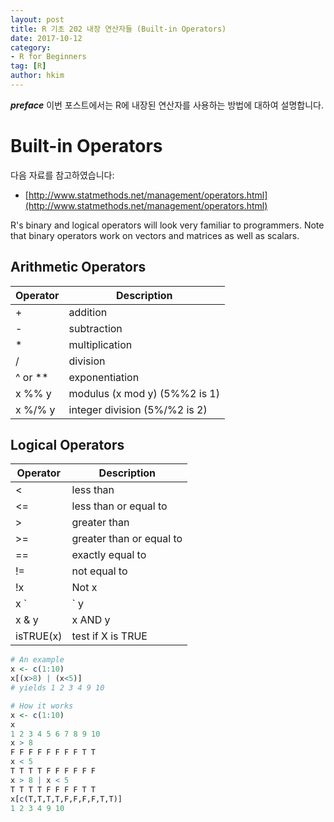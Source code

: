 ```yaml
---
layout: post  
title: R 기초 202 내장 연산자들 (Built-in Operators)  
date: 2017-10-12  
category:
- R for Beginners  
tag: [R]  
author: hkim  
---
```


***preface*** 이번 포스트에서는 R에 내장된 연산자를 사용하는 방법에 대하여 설명합니다.

# Built-in Operators

다음 자료를 참고하였습니다:  
- [http://www.statmethods.net/management/operators.html](http://www.statmethods.net/management/operators.html)

R's binary and logical operators will look very familiar to programmers. Note that binary operators work on vectors and matrices as well as scalars.

## Arithmetic Operators

Operator | Description
---------|-------------
+	       | addition
-	       | subtraction
*	       | multiplication
/	       | division
^ or **	 | exponentiation
x %% y	 | modulus (x mod y) (5%%2 is 1)
x %/% y	 | integer division (5%/%2 is 2)


## Logical Operators

Operator  | Description
--------- |-------------
<	        |less than
<=	      |less than or equal to
>	        |greater than
>=	      |greater than or equal to
==	      |exactly equal to
!=	      |not equal to
!x	      |Not x
x `|` y	  |x OR y
x & y	    |x AND y
isTRUE(x)	|test if X is TRUE


```r
# An example
x <- c(1:10)
x[(x>8) | (x<5)]
# yields 1 2 3 4 9 10

# How it works
x <- c(1:10)
x
1 2 3 4 5 6 7 8 9 10
x > 8
F F F F F F F F T T
x < 5
T T T T F F F F F F
x > 8 | x < 5
T T T T F F F F T T
x[c(T,T,T,T,F,F,F,F,T,T)]
1 2 3 4 9 10
```
